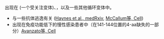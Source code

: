 <Mut name="S:Y144-"/>出现在<VarOrLin name="20I (Alpha, V1)"/> (一个受关注变体)、<VarOrLin name="21D (Eta)"/>，以及一些其他循环变体中。

- 与一些抗体逃逸有关 ([Haynes et al., medRxiv](https://www.medrxiv.org/content/10.1101/2021.01.06.20248960v1), [McCallum等, Cell](https://www.sciencedirect.com/science/article/pii/S0092867421003561))
- 出现在免疫功能低下的慢性感染患者中（在141-144位置的4-aa缺失的一部分）[Avanzato等, Cell](https://www.ncbi.nlm.nih.gov/pmc/articles/PMC7640888/)
